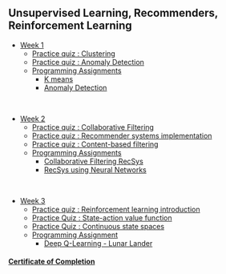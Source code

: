 ## Unsupervised Learning, Recommenders, Reinforcement Learning

- [Week 1](week1/)
  - [Practice quiz : Clustering](week1/Practice%20Quiz:%20Clustering/)
  - [Practice quiz : Anomaly Detection](week1/Practice%20Quiz%20:%20Anomaly%20Detection/)
  - [Programming Assignments](week1/C3W1A/)
    - [K means](week1/C3W1A/C3W1A1/C3_W1_KMeans_Assignment.ipynb)
    - [Anomaly Detection](week1/C3W1A/C3W1A2/C3_W1_Anomaly_Detection.ipynb)

<br/>

- [Week 2](week2)
  - [Practice quiz : Collaborative Filtering](week2/Practice%20Quiz%20:%20Collaborative%20Filtering/)
  - [Practice quiz : Recommender systems implementation](week2/Practice%20Quiz%20:%20Recommender%20systems%20implementation/)
  - [Practice quiz : Content-based filtering](week2/Practice%20Quiz%20:%20Content-based%20filtering/)
  - [Programming Assignments](week2/C3W2/)
    - [Collaborative Filtering RecSys](week2/C3W2/C3W2A1/C3_W2_Collaborative_RecSys_Assignment.ipynb)
    - [RecSys using Neural Networks](week2/C3W2/C3W2A2/C3_W2_RecSysNN_Assignment.ipynb)

<br/>

- [Week 3](week3)
  - [Practice quiz : Reinforcement learning introduction](week3/Practice%20quiz%20:%20Reinforcement%20learning%20introduction/)
  - [Practice Quiz : State-action value function](week3/Practice%20Quiz%20:%20State-action%20value%20function/)
  - [Practice Quiz : Continuous state spaces](week3/Practice%20Quiz%20:%20Continuous%20state%20spaces/)
  - [Programming Assignment](week3/C3W3A1/)
    - [Deep Q-Learning - Lunar Lander](week3/C3W3A1/C3_W3_A1_Assignment.ipynb)

#### [Certificate of Completion](https://coursera.org/verify/MSP88R65KKA5)
